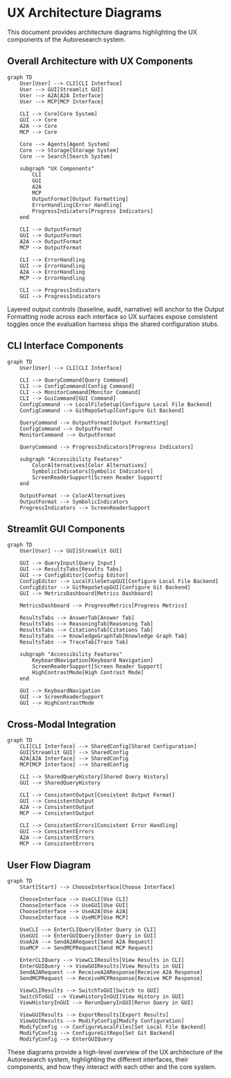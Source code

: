 # UX Architecture Diagrams

This document provides architecture diagrams highlighting the UX components of the Autoresearch system.

## Overall Architecture with UX Components

```mermaid
graph TD
    User[User] --> CLI[CLI Interface]
    User --> GUI[Streamlit GUI]
    User --> A2A[A2A Interface]
    User --> MCP[MCP Interface]
    
    CLI --> Core[Core System]
    GUI --> Core
    A2A --> Core
    MCP --> Core
    
    Core --> Agents[Agent System]
    Core --> Storage[Storage System]
    Core --> Search[Search System]
    
    subgraph "UX Components"
        CLI
        GUI
        A2A
        MCP
        OutputFormat[Output Formatting]
        ErrorHandling[Error Handling]
        ProgressIndicators[Progress Indicators]
    end
    
    CLI --> OutputFormat
    GUI --> OutputFormat
    A2A --> OutputFormat
    MCP --> OutputFormat
    
    CLI --> ErrorHandling
    GUI --> ErrorHandling
    A2A --> ErrorHandling
    MCP --> ErrorHandling
    
    CLI --> ProgressIndicators
    GUI --> ProgressIndicators
```

Layered output controls (baseline, audit, narrative) will anchor to the Output
Formatting node across each interface so UX surfaces expose consistent toggles
once the evaluation harness ships the shared configuration stubs.

## CLI Interface Components

```mermaid
graph TD
    User[User] --> CLI[CLI Interface]
    
    CLI --> QueryCommand[Query Command]
    CLI --> ConfigCommand[Config Command]
    CLI --> MonitorCommand[Monitor Command]
    CLI --> GuiCommand[GUI Command]
    ConfigCommand --> LocalFileSetup[Configure Local File Backend]
    ConfigCommand --> GitRepoSetup[Configure Git Backend]
    
    QueryCommand --> OutputFormat[Output Formatting]
    ConfigCommand --> OutputFormat
    MonitorCommand --> OutputFormat
    
    QueryCommand --> ProgressIndicators[Progress Indicators]
    
    subgraph "Accessibility Features"
        ColorAlternatives[Color Alternatives]
        SymbolicIndicators[Symbolic Indicators]
        ScreenReaderSupport[Screen Reader Support]
    end
    
    OutputFormat --> ColorAlternatives
    OutputFormat --> SymbolicIndicators
    ProgressIndicators --> ScreenReaderSupport
```

## Streamlit GUI Components

```mermaid
graph TD
    User[User] --> GUI[Streamlit GUI]
    
    GUI --> QueryInput[Query Input]
    GUI --> ResultsTabs[Results Tabs]
    GUI --> ConfigEditor[Config Editor]
    ConfigEditor --> LocalFileSetupGUI[Configure Local File Backend]
    ConfigEditor --> GitRepoSetupGUI[Configure Git Backend]
    GUI --> MetricsDashboard[Metrics Dashboard]

    MetricsDashboard --> ProgressMetrics[Progress Metrics]

    ResultsTabs --> AnswerTab[Answer Tab]
    ResultsTabs --> ReasoningTab[Reasoning Tab]
    ResultsTabs --> CitationsTab[Citations Tab]
    ResultsTabs --> KnowledgeGraphTab[Knowledge Graph Tab]
    ResultsTabs --> TraceTab[Trace Tab]
    
    subgraph "Accessibility Features"
        KeyboardNavigation[Keyboard Navigation]
        ScreenReaderSupport[Screen Reader Support]
        HighContrastMode[High Contrast Mode]
    end
    
    GUI --> KeyboardNavigation
    GUI --> ScreenReaderSupport
    GUI --> HighContrastMode
```

## Cross-Modal Integration

```mermaid
graph TD
    CLI[CLI Interface] --> SharedConfig[Shared Configuration]
    GUI[Streamlit GUI] --> SharedConfig
    A2A[A2A Interface] --> SharedConfig
    MCP[MCP Interface] --> SharedConfig
    
    CLI --> SharedQueryHistory[Shared Query History]
    GUI --> SharedQueryHistory
    
    CLI --> ConsistentOutput[Consistent Output Format]
    GUI --> ConsistentOutput
    A2A --> ConsistentOutput
    MCP --> ConsistentOutput
    
    CLI --> ConsistentErrors[Consistent Error Handling]
    GUI --> ConsistentErrors
    A2A --> ConsistentErrors
    MCP --> ConsistentErrors
```

## User Flow Diagram

```mermaid
graph TD
    Start[Start] --> ChooseInterface[Choose Interface]
    
    ChooseInterface --> UseCLI[Use CLI]
    ChooseInterface --> UseGUI[Use GUI]
    ChooseInterface --> UseA2A[Use A2A]
    ChooseInterface --> UseMCP[Use MCP]
    
    UseCLI --> EnterCLIQuery[Enter Query in CLI]
    UseGUI --> EnterGUIQuery[Enter Query in GUI]
    UseA2A --> SendA2ARequest[Send A2A Request]
    UseMCP --> SendMCPRequest[Send MCP Request]
    
    EnterCLIQuery --> ViewCLIResults[View Results in CLI]
    EnterGUIQuery --> ViewGUIResults[View Results in GUI]
    SendA2ARequest --> ReceiveA2AResponse[Receive A2A Response]
    SendMCPRequest --> ReceiveMCPResponse[Receive MCP Response]
    
    ViewCLIResults --> SwitchToGUI[Switch to GUI]
    SwitchToGUI --> ViewHistoryInGUI[View History in GUI]
    ViewHistoryInGUI --> RerunQueryInGUI[Rerun Query in GUI]
    
    ViewGUIResults --> ExportResults[Export Results]
    ViewGUIResults --> ModifyConfig[Modify Configuration]
    ModifyConfig --> ConfigureLocalFiles[Set Local File Backend]
    ModifyConfig --> ConfigureGitRepo[Set Git Backend]
    ModifyConfig --> EnterGUIQuery
```

These diagrams provide a high-level overview of the UX architecture of the Autoresearch system, highlighting the different interfaces, their components, and how they interact with each other and the core system.
